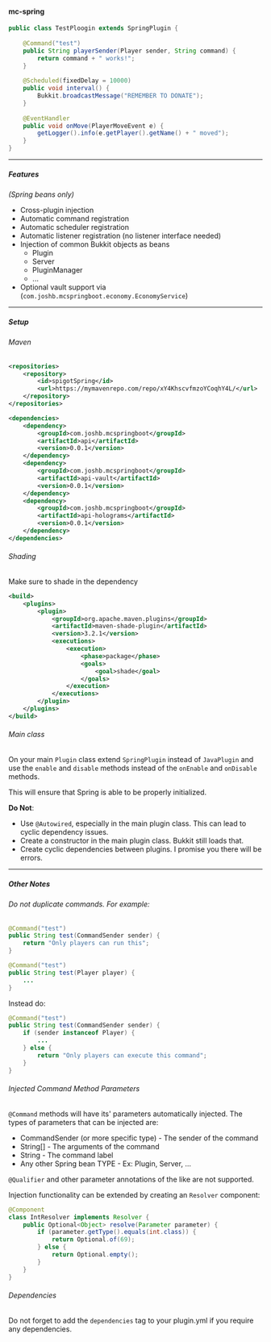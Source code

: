 #### mc-spring
```java
public class TestPloogin extends SpringPlugin {
    
    @Command("test")
    public String playerSender(Player sender, String command) {
        return command + " works!";
    }
    
    @Scheduled(fixedDelay = 10000)
    public void interval() {
        Bukkit.broadcastMessage("REMEMBER TO DONATE");
    }
    
    @EventHandler
    public void onMove(PlayerMoveEvent e) {
        getLogger().info(e.getPlayer().getName() + " moved");
    }
}
```

---

##### Features
_(Spring beans only)_

* Cross-plugin injection
* Automatic command registration
* Automatic scheduler registration
* Automatic listener registration (no listener interface needed)
* Injection of common Bukkit objects as beans
  * Plugin
  * Server
  * PluginManager
  * ...
* Optional vault support via (`com.joshb.mcspringboot.economy.EconomyService`)

---
##### Setup

###### Maven

```xml
<repositories>
    <repository>
        <id>spigotSpring</id>
        <url>https://mymavenrepo.com/repo/xY4KhscvfmzoYCoqhY4L/</url>
    </repository>
</repositories>

<dependencies>
    <dependency>
        <groupId>com.joshb.mcspringboot</groupId>
        <artifactId>api</artifactId>
        <version>0.0.1</version>
    </dependency>
    <dependency>
        <groupId>com.joshb.mcspringboot</groupId>
        <artifactId>api-vault</artifactId>
        <version>0.0.1</version>
    </dependency>
    <dependency>
        <groupId>com.joshb.mcspringboot</groupId>
        <artifactId>api-holograms</artifactId>
        <version>0.0.1</version>
    </dependency>
</dependencies>
```

###### Shading
Make sure to shade in the dependency
```xml
<build>
    <plugins>
        <plugin>
            <groupId>org.apache.maven.plugins</groupId>
            <artifactId>maven-shade-plugin</artifactId>
            <version>3.2.1</version>
            <executions>
                <execution>
                    <phase>package</phase>
                    <goals>
                        <goal>shade</goal>
                    </goals>
                </execution>
            </executions>
        </plugin>
    </plugins>
</build>
```

###### Main class
On your main `Plugin` class extend `SpringPlugin` instead of `JavaPlugin` and use the `enable` 
and `disable` methods instead of the `onEnable` and `onDisable` methods.

This will ensure that Spring is able to be properly initialized.

**Do Not**: 
* Use `@Autowired`, especially in the main plugin class. This can lead to 
cyclic dependency issues.
* Create a constructor in the main plugin class. Bukkit still loads that.
* Create cyclic dependencies between plugins. I promise you there will be errors.

--- 

##### Other Notes

###### Do not duplicate commands. For example:
```java
@Command("test")
public String test(CommandSender sender) {
    return "Only players can run this";
}

@Command("test")
public String test(Player player) {
    ...
}
```

Instead do:

```java
@Command("test")
public String test(CommandSender sender) {
    if (sender instanceof Player) {
        ...
    } else {
        return "Only players can execute this command";
    }
}
```

###### Injected Command Method Parameters
`@Command` methods will have its' parameters automatically injected.
The types of parameters that can be injected are:
* CommandSender (or more specific type) - The sender of the command
* String[] - The arguments of the command
* String -  The command label
* Any other Spring bean TYPE - Ex: Plugin, Server, ...

`@Qualifier` and other parameter annotations of the like are not supported.

Injection functionality can be extended by creating an `Resolver` component:

```java
@Component
class IntResolver implements Resolver {
    public Optional<Object> resolve(Parameter parameter) {
        if (parameter.getType().equals(int.class)) {
            return Optional.of(69);
        } else {
            return Optional.empty();
        }
    }
}
```

###### Dependencies
Do not forget to add the `dependencies` tag to your plugin.yml if you require any dependencies.

